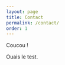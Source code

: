 ```yaml
---
layout: page
title: Contact
permalink: /contact/
order: 1
---
```


<p class="message">
  Coucou !
</p>

Ouais le test.
